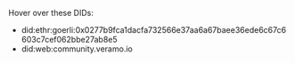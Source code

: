 Hover over these DIDs:

- did:ethr:goerli:0x0277b9fca1dacfa732566e37aa6a67baee36ede6c67c6603c7cef062bbe27ab8e5
- did:web:community.veramo.io
